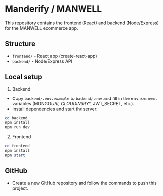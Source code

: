 # Manderify / MANWELL

This repository contains the frontend (React) and backend (Node/Express) for the MANWELL ecommerce app.

## Structure

- `frontend/` - React app (create-react-app)
- `backend/` - Node/Express API

## Local setup

1. Backend

- Copy `backend/.env.example` to `backend/.env` and fill in the environment variables (MONGO*URI, CLOUDINARY*\*, JWT_SECRET, etc.).
- Install dependencies and start the server:

```powershell
cd backend
npm install
npm run dev
```

2. Frontend

```powershell
cd frontend
npm install
npm start
```

## GitHub

- Create a new GitHub repository and follow the commands to push this project.
